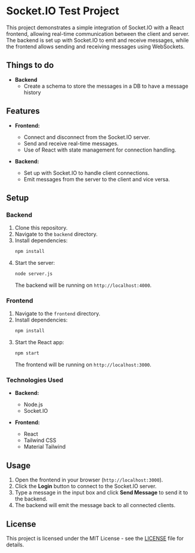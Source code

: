 
# Socket.IO Test Project

This project demonstrates a simple integration of Socket.IO with a React frontend, allowing real-time communication between the client and server. The backend is set up with Socket.IO to emit and receive messages, while the frontend allows sending and receiving messages using WebSockets.

## Things to do
- **Backend**
    - Create a schema to store the messages in a DB to have a message history

## Features

- **Frontend:**
    - Connect and disconnect from the Socket.IO server.
    - Send and receive real-time messages.
    - Use of React with state management for connection handling.

- **Backend:**
    - Set up with Socket.IO to handle client connections.
    - Emit messages from the server to the client and vice versa.

## Setup

### Backend

1. Clone this repository.
2. Navigate to the `backend` directory.
3. Install dependencies:
   ```bash
   npm install
   ```
4. Start the server:
   ```bash
   node server.js
   ```
   The backend will be running on `http://localhost:4000`.

### Frontend

1. Navigate to the `frontend` directory.
2. Install dependencies:
   ```bash
   npm install
   ```
3. Start the React app:
   ```bash
   npm start
   ```
   The frontend will be running on `http://localhost:3000`.

### Technologies Used

- **Backend:**
    - Node.js
    - Socket.IO

- **Frontend:**
    - React
    - Tailwind CSS
    - Material Tailwind

## Usage

1. Open the frontend in your browser (`http://localhost:3000`).
2. Click the **Login** button to connect to the Socket.IO server.
3. Type a message in the input box and click **Send Message** to send it to the backend.
4. The backend will emit the message back to all connected clients.

## License

This project is licensed under the MIT License - see the [LICENSE](LICENSE) file for details.
